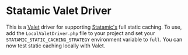 # Statamic Valet Driver
This is a [Valet](https://github.com/laravel/valet) driver for supporting [Statamic's](https://statamic.com) full static caching. To use, add the `LocalValetDriver.php` file to your project
and set your `STATAMIC_STATIC_CACHING_STRATEGY` environment variable to `full`. You can now test static caching locally with Valet.
